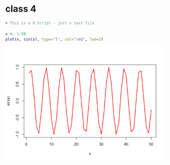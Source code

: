 class 4
================

``` r
# This is a R Script - just a text file

x <- 1:50
plot(x, sin(x), type="l", col="red", lwd=2) 
```

![](class-4_files/figure-commonmark/unnamed-chunk-1-1.png)
